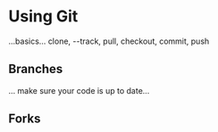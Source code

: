# Using Git

...basics… clone, --track, pull, checkout, commit, push

## Branches

… make sure your code is up to date…

## Forks

